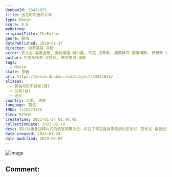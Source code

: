 ```yaml
---
doubanId: 33432655
title: 困在时间里的父亲
type: Movie
score: 8.6
myRating: 
originalTitle: TheFather
genre: 剧情
datePublished: 2020-01-27
director: 佛罗莱恩·泽勒
actor: 安东尼·霍普金斯, 奥利维娅·科尔曼, 马克·加蒂斯, 奥莉维亚·威廉姆斯, 伊莫琴·普茨, 卢夫斯·塞维尔, 阿耶莎·达尔克, 罗曼·泽勒, 雷·伯内特, 阿德南·昆迪, 斯科特·穆林斯, 布赖恩·罗杰, 艾薇·维
author: 克里斯托弗·汉普顿, 佛罗莱恩·泽勒
tags:
  - Movie
state: 想看
url: https://movie.douban.com/subject/33432655/
aliases:
  - 爸爸可否不要老(港)
  - 父亲(台)
  - 老父
country: 英国, 法国
language: 英语
IMDb: tt10272386
time: 97分钟
createTime: 2023-01-24 01:48:45
collectionDate: 2022-02-18
desc: 影片以重复加碎片式的感官叙事手法，讲述了年迈且身患疾病的安东尼（安东尼·霍普金斯AnthonyHopkins饰）正在面临一项艰难的人生选择——是搬到养老院还是接受女儿寻找的新护工。在这个过程中，...
date created: 2023-01-24
date modified: 2023-03-07
---
```


![image](p2628877926.jpg)

Comment:
---
